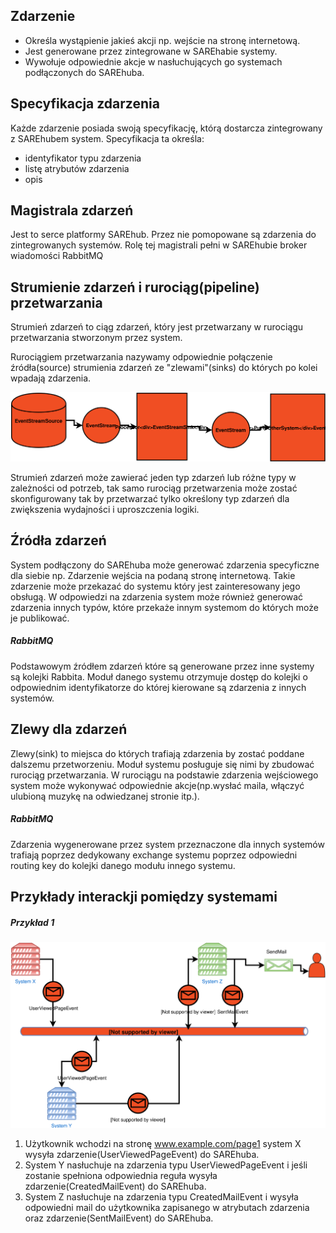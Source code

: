 ## Zdarzenie

* Określa wystąpienie jakieś akcji np. wejście na stronę internetową.
* Jest generowane przez zintegrowane w SAREhabie systemy.
* Wywołuje odpowiednie akcje w nasłuchujących go systemach podłączonych do SAREhuba.

## Specyfikacja zdarzenia

Każde zdarzenie posiada swoją specyfikację, którą dostarcza zintegrowany z SAREhubem system.
Specyfikacja ta określa: 

* identyfikator typu zdarzenia
* listę atrybutów zdarzenia
* opis

## Magistrala zdarzeń 
 Jest to serce platformy SAREhub. Przez nie pomopowane są zdarzenia do zintegrowanych systemów. 
 Rolę tej magistrali pełni w SAREhubie broker wiadomości RabbitMQ 

## Strumienie zdarzeń i rurociąg(pipeline) przetwarzania

Strumień zdarzeń to ciąg zdarzeń, który jest przetwarzany w rurociągu przetwarzania stworzonym przez system.

Rurociągiem przetwarzania nazywamy odpowiednie połączenie źródła(source) strumienia zdarzeń ze "zlewami"(sinks) 
do których po kolei wpadają zdarzenia.


![EventStreamProcessing](assets/img/diagrams/EventStreamProcessing.svg)
 
Strumień zdarzeń może zawierać jeden typ zdarzeń lub różne typy w zależności od potrzeb, tak samo rurociąg przetwarzenia
 może zostać skonfigurowany tak by przetwarzać tylko określony typ zdarzeń dla zwiększenia wydajności i uproszczenia logiki.
 
## Źródła zdarzeń
 System podłączony do SAREhuba może generować zdarzenia specyficzne dla siebie 
 np. Zdarzenie wejścia na podaną stronę internetową.
 Takie zdarzenie może przekazać do systemu który jest zainteresowany jego obsługą.
 W odpowiedzi na zdarzenia system może również generować zdarzenia innych typów,
 które przekaże innym systemom do których może je publikować.
 
##### RabbitMQ
 Podstawowym źródłem zdarzeń które są generowane przez inne systemy są kolejki Rabbita.
 Moduł danego systemu otrzymuje dostęp do kolejki o odpowiednim identyfikatorze do której kierowane są zdarzenia z innych systemów.
 
## Zlewy dla zdarzeń
 Zlewy(sink) to miejsca do których trafiają zdarzenia by zostać poddane dalszemu przetworzeniu.
 Moduł systemu posługuje się nimi by zbudować rurociąg przetwarzania.
 W rurociągu na podstawie zdarzenia wejściowego system może wykonywać odpowiednie akcje(np.wysłać maila, włączyć ulubioną muzykę na odwiedzanej stronie itp.).
 
##### RabbitMQ
 Zdarzenia wygenerowane przez system przeznaczone dla innych systemów trafiają poprzez dedykowany exchange systemu 
 poprzez odpowiedni routing key do kolejki danego modułu innego systemu.
 
## Przykłady interackji pomiędzy systemami

##### Przykład 1

![EventStreamProcessing](assets/img/diagrams/EventProcessingExample1.svg)

 1. Użytkownik wchodzi na stronę www.example.com/page1 system X wysyła zdarzenie(UserViewedPageEvent) do SAREhuba.
 2. System Y nasłuchuje na zdarzenia typu UserViewedPageEvent i 
    jeśli zostanie spełniona odpowiednia reguła wysyła zdarzenie(CreatedMailEvent) do SAREhuba.
 3. System Z nasłuchuje na zdarzenia typu CreatedMailEvent i 
    wysyła odpowiedni mail do użytkownika zapisanego w atrybutach zdarzenia oraz zdarzenie(SentMailEvent) do SAREhuba.
 


